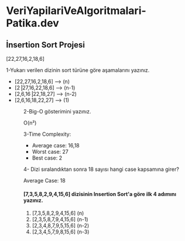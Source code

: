 # VeriYapilariVeAlgoritmalari-Patika.dev
<h2>İnsertion Sort Projesi</h2>
    [22,27,16,2,18,6]
<p>1-Yukarı verilen dizinin sort türüne göre aşamalarını yazınız.</p>
<ul>
<li>[22,27,16,2,18,6] --> (n) </li>
<li>[2⎟27,16,22,18,6] --> (n-1) </li>
<li>[2,6,16⎟22,18,27] --> (n-2) </li>
<li>[2,6,16,18,22,27] --> (1) </li>
<ul>
 
<p>2-Big-O gösterimini yazınız.</p>
    O(n²) 

<p>3-Time Complexity:</p>
<ul>
  <li> Average case: 16,18  </li>
  <li> Worst case: 27    </li>
  <li> Best case: 2    </li>
</ul>
    
<p>4- Dizi sıralandıktan sonra 18 sayısı hangi case kapsamına girer?</p>
    <p> Average Case: 18 </p>
<h4> [7,3,5,8,2,9,4,15,6] dizisinin Insertion Sort'a göre ilk 4 adımını yazınız.</h4>
    <ol>
         <li>[7,3,5,8,2,9,4,15,6] (n) </li>
         <li> [2,3,5,8,7,9,4,15,6] (n-1) </li>
         <li> [2,3,4,8,7,9,5,15,6] (n-2) </li>
         <li> [2,3,4,5,7,9,8,15,6] (n-3) </li>
    </ol>


